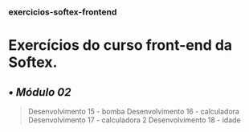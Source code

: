 ### exercicios-softex-frontend
# Exercícios do curso front-end da Softex.

## _**• Módulo 02**_
> Desenvolvimento 15 - bomba
> Desenvolvimento 16 - calculadora
> Desenvolvimento 17 - calculadora 2
> Desenvolvimento 18 - idade
